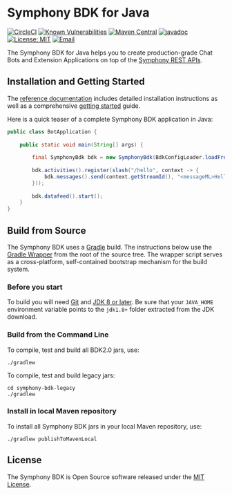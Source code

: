 # Symphony BDK for Java 
[![CircleCI](https://circleci.com/gh/SymphonyPlatformSolutions/symphony-api-client-java.svg?style=shield)](https://circleci.com/gh/SymphonyPlatformSolutions/symphony-api-client-java)
[![Known Vulnerabilities](https://snyk.io/test/github/SymphonyPlatformSolutions/symphony-api-client-java/badge.svg)](https://snyk.io/test/github/SymphonyPlatformSolutions/symphony-api-client-java)
[![Maven Central](https://maven-badges.herokuapp.com/maven-central/com.symphony.platformsolutions/symphony-bdk-bom/badge.svg)](https://maven-badges.herokuapp.com/maven-central/com.symphony.platformsolutions/symphony-bdk-bom)
[![javadoc](https://javadoc.io/badge2/com.symphony.platformsolutions/symphony-bdk-core/javadoc.svg)](https://javadoc.io/doc/com.symphony.platformsolutions/symphony-bdk-core)
[![License: MIT](https://img.shields.io/badge/License-MIT-purple.svg)](https://opensource.org/licenses/MIT)
[![Email](https://img.shields.io/static/v1?label=contact&message=email&color=darkgoldenrod)](mailto:platformsolutions@symphony.com?subject=Java%20SDK)

The Symphony BDK for Java helps you to create production-grade Chat Bots and Extension Applications on 
top of the [Symphony REST APIs](https://developers.symphony.com/restapi/reference). 

## Installation and Getting Started
The [reference documentation](./docs/index.md) includes detailed installation instructions as well as a comprehensive 
[getting started](./docs/getting-started.md) guide.

Here is a quick teaser of a complete Symphony BDK application in Java:
```java
public class BotApplication {
    
    public static void main(String[] args) {
      
        final SymphonyBdk bdk = new SymphonyBdk(BdkConfigLoader.loadFromSymphonyDir("config.yaml"));
      
        bdk.activities().register(slash("/hello", context -> {
            bdk.messages().send(context.getStreamId(), "<messageML>Hello, World!</messageML>");
        }));
        
        bdk.datafeed().start();
    }
}
```

## Build from Source
The Symphony BDK uses a [Gradle](https://docs.gradle.org/) build. The instructions below use the [Gradle Wrapper](https://docs.gradle.org/current/userguide/gradle_wrapper.html)
from the root of the source tree. The wrapper script serves as a cross-platform, self-contained bootstrap mechanism for
the build system.

### Before you start
To build you will need [Git](https://docs.github.com/en/github/getting-started-with-github/set-up-git) and [JDK 8 or later](https://adoptopenjdk.net/).
Be sure that your `JAVA_HOME` environment variable points to the `jdk1.8+` folder extracted from the JDK download.

### Build from the Command Line
To compile, test and build all BDK2.0 jars, use:
```shell script
./gradlew
```
To compile, test and build legacy jars:
```shell script
cd symphony-bdk-legacy
./gradlew
```
### Install in local Maven repository
To install all Symphony BDK jars in your local Maven repository, use:
```shell script
./gradlew publishToMavenLocal
```

## License
The Symphony BDK is Open Source software released under the [MIT License](./LICENSE).
